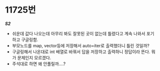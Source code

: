 # 11725번
***S2***
- 쉬운데 값다 나오는데 아무리 봐도 잘못된 곳이 없는데 틀렸다고 계속 나와서 포기하고 구글링함.
- 부모노드를 map, vector등에 저장해서 auto=iter로 출력했더니 틀린 것일까? 
- 구글링해서 나온대로 int 배열로 바꿔서 답을 저장하고 출력하니 정답이라 뜬다. 뭐가 문제인지 모르겠다.
- 주석대로 하면 왜 안풀릴까....?